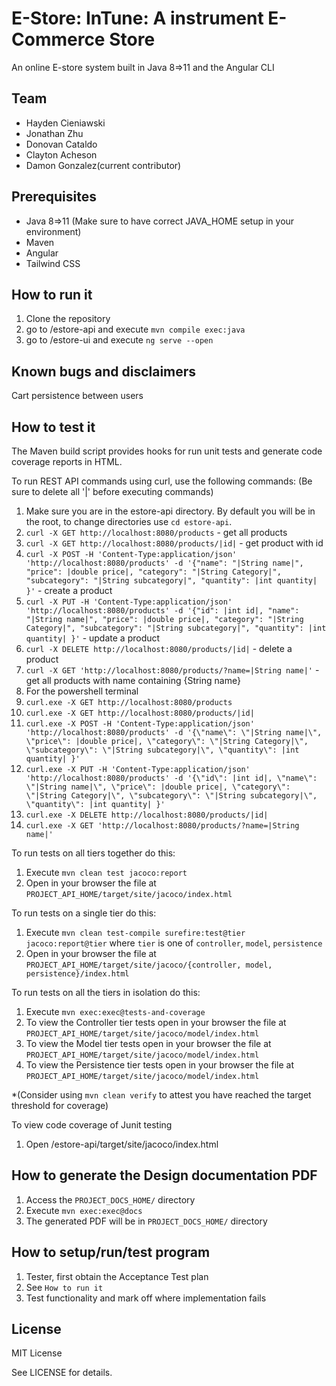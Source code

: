 # E-Store: InTune: A instrument E-Commerce Store

An online E-store system built in Java 8=>11 and the Angular CLI
  
## Team

- Hayden Cieniawski
- Jonathan Zhu
- Donovan Cataldo 
- Clayton Acheson
- Damon Gonzalez(current contributor)


## Prerequisites

- Java 8=>11 (Make sure to have correct JAVA_HOME setup in your environment)
- Maven
- Angular
- Tailwind CSS


## How to run it

1. Clone the repository
2. go to /estore-api and execute `mvn compile exec:java`
4. go to /estore-ui and execute `ng serve --open`

## Known bugs and disclaimers

Cart persistence between users

## How to test it

The Maven build script provides hooks for run unit tests and generate code coverage
reports in HTML.

To run REST API commands using curl, use the following commands:
(Be sure to delete all '|' before executing commands)

1. Make sure you are in the estore-api directory. By default you will be in the root, to change directories use `cd estore-api`.
2. `curl -X GET http://localhost:8080/products` - get all products
3. `curl -X GET http://localhost:8080/products/|id|` - get product with id
4. `curl -X POST -H 'Content-Type:application/json' 'http://localhost:8080/products' -d '{"name": "|String name|", "price": |double price|, "category": "|String Category|", "subcategory": "|String subcategory|", "quantity": |int quantity| }'` - create a product
5. `curl -X PUT -H 'Content-Type:application/json' 'http://localhost:8080/products' -d '{"id": |int id|, "name": "|String name|", "price": |double price|, "category": "|String Category|", "subcategory": "|String subcategory|", "quantity": |int quantity| }'` - update a product
6. `curl -X DELETE http://localhost:8080/products/|id|` - delete a product
7. `curl -X GET 'http://localhost:8080/products/?name=|String name|'` - get all products with name containing {String name}
8. For the powershell terminal
9. `curl.exe -X GET http://localhost:8080/products`
10. `curl.exe -X GET http://localhost:8080/products/|id|`
11. `curl.exe -X POST -H 'Content-Type:application/json' 'http://localhost:8080/products' -d '{\"name\": \"|String name|\", \"price\": |double price|, \"category\": \"|String Category|\", \"subcategory\": \"|String subcategory|\", \"quantity\": |int quantity| }'`
12. `curl.exe -X PUT -H 'Content-Type:application/json' 'http://localhost:8080/products' -d '{\"id\": |int id|, \"name\": \"|String name|\", \"price\": |double price|, \"category\": \"|String Category|\", \"subcategory\": \"|String subcategory|\", \"quantity\": |int quantity| }'`
13. `curl.exe -X DELETE http://localhost:8080/products/|id|`
14. `curl.exe -X GET 'http://localhost:8080/products/?name=|String name|'`

To run tests on all tiers together do this:

1. Execute `mvn clean test jacoco:report`
2. Open in your browser the file at `PROJECT_API_HOME/target/site/jacoco/index.html`

To run tests on a single tier do this:

1. Execute `mvn clean test-compile surefire:test@tier jacoco:report@tier` where `tier` is one of `controller`, `model`, `persistence`
2. Open in your browser the file at `PROJECT_API_HOME/target/site/jacoco/{controller, model, persistence}/index.html`

To run tests on all the tiers in isolation do this:

1. Execute `mvn exec:exec@tests-and-coverage`
2. To view the Controller tier tests open in your browser the file at `PROJECT_API_HOME/target/site/jacoco/model/index.html`
3. To view the Model tier tests open in your browser the file at `PROJECT_API_HOME/target/site/jacoco/model/index.html`
4. To view the Persistence tier tests open in your browser the file at `PROJECT_API_HOME/target/site/jacoco/model/index.html`

*(Consider using `mvn clean verify` to attest you have reached the target threshold for coverage)
  
To view code coverage of Junit testing

1. Open /estore-api/target/site/jacoco/index.html
  
## How to generate the Design documentation PDF

1. Access the `PROJECT_DOCS_HOME/` directory
2. Execute `mvn exec:exec@docs`
3. The generated PDF will be in `PROJECT_DOCS_HOME/` directory


## How to setup/run/test program 
1. Tester, first obtain the Acceptance Test plan
2. See `How to run it`
3. Test functionality and mark off where implementation fails

## License

MIT License

See LICENSE for details.

